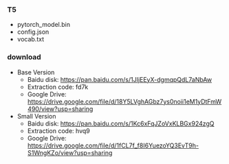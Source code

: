 ### T5

- pytorch_model.bin  
- config.json  
- vocab.txt  

### download

- Base Version
  - Baidu disk: https://pan.baidu.com/s/1JIjEEyX-dgmqpQdL7aNbAw 
  - Extraction code: fd7k
  - Google Drive: https://drive.google.com/file/d/18Y5LVghAGbz7ys0noii1eM1yDtFmW490/view?usp=sharing
- Small Version
  - Baidu disk: https://pan.baidu.com/s/1Kc6xFqJZoVxKLBGx924zgQ
  - Extraction code: hvq9
  - Google Drive: https://drive.google.com/file/d/1fCL7f_f8I6YuezoYQ3EvT9h-S1WngKZo/view?usp=sharing


